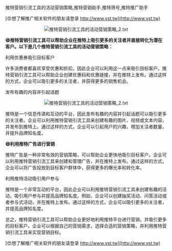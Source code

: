 推特营销引流工具的活动营销策略,推特营销助手,推特筛号,推特推广助手

[😍想了解推广相关软件的朋友请登录 http://www.vst.tw](http://www.vst.tw)

 <center><img src="https://vst.tw/MP4/tuiguang/png/4.png" alt="推特营销引流工具的活动营销策略_2.txt"></center>

**😄推特营销引流工具可以帮助企业在推特上吸引更多的关注者并直接转化为潜在客户。以下是几个推特营销引流工具的活动营销策略：**

利用优惠券吸引目标客户

许多消费者都喜欢享受优惠和折扣，因此企业可以利用这一点来吸引目标客户。推特营销引流工具可以帮助企业创建优惠码和优惠链接，并在推特上发布。通过这样的方式，企业可以吸引更多的关注者，并获得更多的销售机会。

发布有趣的内容并引起话题

 <center><img src="https://vst.tw/MP4/tuiguang/png/2.png" alt="推特营销引流工具的活动营销策略_2.txt"></center>

推特是一个信息传递和互动的平台，因此发布有趣的内容并引起话题可以吸引更多的关注者。企业可以利用推特营销引流工具来创建有趣的图片、视频或文本内容，并发布到推特上。通过这样的方式，企业可以引起用户的兴趣，增加关注者数量，并提升品牌知名度。

**😄利用推特广告进行营销**

推特广告是一种非常有效的营销策略，可以帮助企业更快地吸引目标客户。企业可以利用推特营销引流工具来创建和管理广告，并在推特上发布。通过这样的方式，企业可以将广告投放到目标客户群体中，获得更多的曝光率和转化率。

利用推特活动吸引用户参与

推特是一个非常互动的平台，因此企业可以利用推特营销引流工具来创建有趣的活动，吸引用户参与并提高品牌知名度。例如，企业可以创建抽奖活动、问答活动或者参与式活动，并在推特上发布。通过这样的方式，企业可以吸引更多的关注者，并提高品牌知名度。

总之，推特营销引流工具可以帮助企业更好地利用推特平台进行营销，并吸引更多的目标客户。企业可以根据自己的营销需求，选择合适的营销策略，并利用推特营销引流工具来实现营销目标。

[😍想了解推广相关软件的朋友请登录 http://www.vst.tw](http://www.vst.tw)



